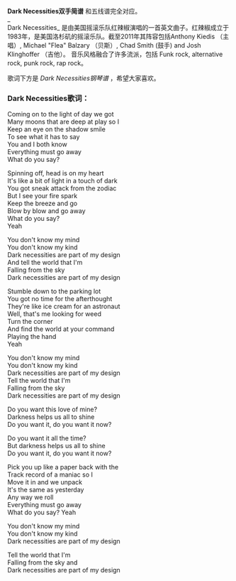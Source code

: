 

**Dark Necessities双手简谱** 和五线谱完全对应。  
_  
Dark Necessities_
是由美国摇滚乐队红辣椒演唱的一首英文曲子。红辣椒成立于1983年，是美国洛杉矶的摇滚乐队。截至2011年其阵容包括Anthony Kiedis （主唱）,
Michael "Flea" Balzary （贝斯）, Chad Smith (鼓手) and Josh Klinghoffer （吉他）。
音乐风格融合了许多流派，包括 Funk rock, alternative rock, punk rock, rap rock。  
  
歌词下方是 _Dark Necessities钢琴谱_ ，希望大家喜欢。

### Dark Necessities歌词：

Coming on to the light of day we got  
Many moons that are deep at play so I  
Keep an eye on the shadow smile  
To see what it has to say  
You and I both know  
Everything must go away  
What do you say?

Spinning off, head is on my heart  
It's like a bit of light in a touch of dark  
You got sneak attack from the zodiac  
But I see your fire spark  
Keep the breeze and go  
Blow by blow and go away  
What do you say?  
Yeah

You don't know my mind  
You don't know my kind  
Dark necessities are part of my design  
And tell the world that I'm  
Falling from the sky  
Dark necessities are part of my design

Stumble down to the parking lot  
You got no time for the afterthought  
They're like ice cream for an astronaut  
Well, that's me looking for weed  
Turn the corner  
And find the world at your command  
Playing the hand  
Yeah

You don't know my mind  
You don't know my kind  
Dark necessities are part of my design  
Tell the world that I'm  
Falling from the sky  
Dark necessities are part of my design

Do you want this love of mine?  
Darkness helps us all to shine  
Do you want it, do you want it now?

Do you want it all the time?  
But darkness helps us all to shine  
Do you want it, do you want it now?

Pick you up like a paper back with the  
Track record of a maniac so I  
Move it in and we unpack  
It's the same as yesterday  
Any way we roll  
Everything must go away  
What do you say? Yeah

You don't know my mind  
You don't know my kind  
Dark necessities are part of my design

Tell the world that I'm  
Falling from the sky and  
Dark necessities are part of my design


